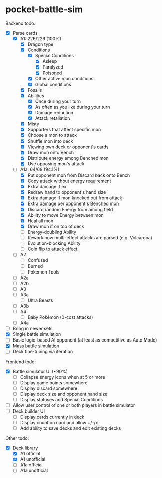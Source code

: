 # pocket-battle-sim

Backend todo:

- [x] Parse cards
  - [x] A1: 226/226 (100%)
    - [x] Dragon type
    - [x] Conditions
      - [x] Special Conditions
        - [x] Asleep
        - [x] Paralyzed
        - [x] Poisoned
      - [x] Other active mon conditions
      - [x] Global conditions
    - [x] Fossils
    - [x] Abilities
      - [x] Once during your turn
      - [x] As often as you like during your turn
      - [x] Damage reduction
      - [x] Attack retaliation
    - [x] Misty
    - [x] Supporters that affect specific mon
    - [x] Choose a mon to attack
    - [x] Shuffle mon into deck
    - [x] Viewing own deck or opponent's cards
    - [x] Draw mon onto Bench
    - [x] Distribute energy among Benched mon
    - [x] Use opposing mon's attack
  - [ ] A1a: 64/68 (94.1%)
    - [x] Put opponent mon from Discard back onto Bench
    - [x] Copy attack without energy requirement
    - [x] Extra damage if ex
    - [x] Redraw hand to opponent's hand size
    - [x] Extra damage if mon knocked out from attack
    - [x] Extra damage per opponent's Benched mon
    - [x] Discard random Energy from among field
    - [x] Ability to move Energy between mon
    - [x] Heal all mon
    - [x] Draw mon if on top of deck
    - [ ] Energy-doubling Ability
    - [ ] Rework how multi-effect attacks are parsed (e.g. Volcarona)
    - [ ] Evolution-blocking Ability
    - [ ] Coin flip to attack effect
  - [ ] A2
    - [ ] Confused
    - [ ] Burned
    - [ ] Pokémon Tools
  - [ ] A2a
  - [ ] A2b
  - [ ] A3
  - [ ] A3a
    - [ ] Ultra Beasts
  - [ ] A3b
  - [ ] A4
    - [ ] Baby Pokémon (0-cost attacks)
  - [ ] A4a
- [ ] Bring in newer sets
- [x] Single battle simulation
- [ ] Basic logic-based AI opponent (at least as competitive as Auto Mode)
- [x] Mass battle simulation
- [ ] Deck fine-tuning via iteration

Frontend todo:

- [x] Battle simulator UI (~90%)
  - [ ] Collapse energy icons when at 5 or more
  - [ ] Display game points somewhere
  - [ ] Display discard somewhere
  - [ ] Display deck size and opponent hand size
  - [ ] Display statuses and Special Conditions
- [ ] Allow user control of one or both players in battle simulator
- [ ] Deck builder UI
  - [ ] Display cards currently in deck
  - [ ] Display count on card and allow +/-/x
  - [ ] Add ability to save decks and edit existing decks

Other todo:

- [x] Deck library
  - [x] A1 official
  - [x] A1 unofficial
  - [ ] A1a official
  - [ ] A1a unofficial
